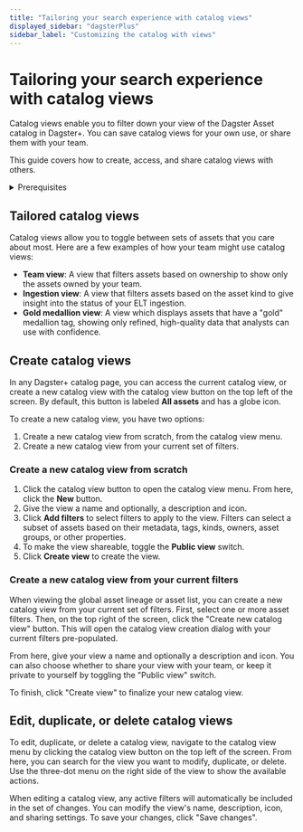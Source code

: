 ```yaml
---
title: "Tailoring your search experience with catalog views"
displayed_sidebar: "dagsterPlus"
sidebar_label: "Customizing the catalog with views"
---
```


# Tailoring your search experience with catalog views

Catalog views enable you to filter down your view of the Dagster Asset catalog in Dagster+. You can save catalog views for your own use, or share them with your team.

This guide covers how to create, access, and share catalog views with others.


<details>
<summary>Prerequisites</summary>

- A Dagster+ organization
- Familiarity with [Assets](/concepts/assets)

</details>


## Tailored catalog views

Catalog views allow you to toggle between sets of assets that you care about most. Here are a few examples of how your team might use catalog views:

- **Team view**: A view that filters assets based on ownership to show only the assets owned by your team.
- **Ingestion view**: A view that filters assets based on the asset kind to give insight into the status of your ELT ingestion.
- **Gold medallion view**: A view which displays assets that have a "gold" medallion tag, showing only refined, high-quality data that analysts can use with confidence.


## Create catalog views

In any Dagster+ catalog page, you can access the current catalog view, or create a new catalog view with the catalog view button on the top left of the screen. By default, this button is labeled **All assets** and has a globe icon.

To create a new catalog view, you have two options:
1. Create a new catalog view from scratch, from the catalog view menu.
2. Create a new catalog view from your current set of filters.

### Create a new catalog view from scratch

1. Click the catalog view button to open the catalog view menu. From here, click the **New** button.
2. Give the view a name and optionally, a description and icon.
3. Click **Add filters** to select filters to apply to the view. Filters can select a subset of assets based on their metadata, tags, kinds, owners, asset groups, or other properties.
4. To make the view shareable, toggle the **Public view** switch.
5. Click **Create view** to create the view.

### Create a new catalog view from your current filters

When viewing the global asset lineage or asset list, you can create a new catalog view from your current set of filters. First, select one or more asset filters. Then, on the top right of the screen, click the "Create new catalog view" button. This will open the catalog view creation dialog with your current filters pre-populated.

From here, give your view a name and optionally a description and icon. You can also choose whether to share your view with your team, or keep it private to yourself by toggling the "Public view" switch.

To finish, click "Create view" to finalize your new catalog view.

## Edit, duplicate, or delete catalog views

To edit, duplicate, or delete a catalog view, navigate to the catalog view menu by clicking the catalog view button on the top left of the screen. From here, you can search for the view you want to modify, duplicate, or delete. Use the three-dot menu on the right side of the view to show the available actions.

When editing a catalog view, any active filters will automatically be included in the set of changes. You can modify the view's name, description, icon, and sharing settings. To save your changes, click "Save changes".
